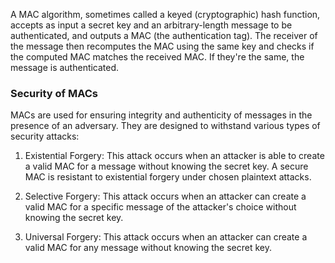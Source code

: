 A MAC algorithm, sometimes called a keyed (cryptographic) hash function, accepts as input a secret key and an arbitrary-length message to be authenticated, and outputs a MAC (the authentication tag). The receiver of the message then recomputes the MAC using the same key and checks if the computed MAC matches the received MAC. If they're the same, the message is authenticated.

### Security of MACs

MACs are used for ensuring integrity and authenticity of messages in the presence of an adversary. They are designed to withstand various types of security attacks:

1. Existential Forgery: This attack occurs when an attacker is able to create a valid MAC for a message without knowing the secret key. A secure MAC is resistant to existential forgery under chosen plaintext attacks.

2. Selective Forgery: This attack occurs when an attacker can create a valid MAC for a specific message of the attacker's choice without knowing the secret key.

3. Universal Forgery: This attack occurs when an attacker can create a valid MAC for any message without knowing the secret key.